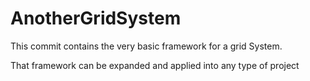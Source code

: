 # AnotherGridSystem

This commit contains the very basic framework for a grid System. 

That framework can be expanded and applied into any type of project
